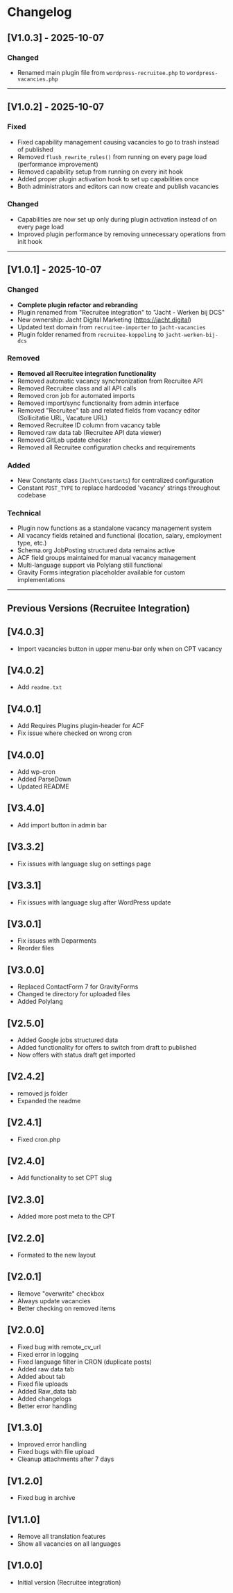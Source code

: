 # Changelog

## [V1.0.3] - 2025-10-07

### Changed
* Renamed main plugin file from `wordpress-recruitee.php` to `wordpress-vacancies.php`

---

## [V1.0.2] - 2025-10-07

### Fixed
* Fixed capability management causing vacancies to go to trash instead of published
* Removed `flush_rewrite_rules()` from running on every page load (performance improvement)
* Removed capability setup from running on every init hook
* Added proper plugin activation hook to set up capabilities once
* Both administrators and editors can now create and publish vacancies

### Changed
* Capabilities are now set up only during plugin activation instead of on every page load
* Improved plugin performance by removing unnecessary operations from init hook

---

## [V1.0.1] - 2025-10-07

### Changed
* **Complete plugin refactor and rebranding**
* Plugin renamed from "Recruitee integration" to "Jacht - Werken bij DCS"
* New ownership: Jacht Digital Marketing (https://jacht.digital)
* Updated text domain from `recruitee-importer` to `jacht-vacancies`
* Plugin folder renamed from `recruitee-koppeling` to `jacht-werken-bij-dcs`

### Removed
* **Removed all Recruitee integration functionality**
* Removed automatic vacancy synchronization from Recruitee API
* Removed Recruitee class and all API calls
* Removed cron job for automated imports
* Removed import/sync functionality from admin interface
* Removed "Recruitee" tab and related fields from vacancy editor (Sollicitatie URL, Vacature URL)
* Removed Recruitee ID column from vacancy table
* Removed raw data tab (Recruitee API data viewer)
* Removed GitLab update checker
* Removed all Recruitee configuration checks and requirements

### Added
* New Constants class (`Jacht\Constants`) for centralized configuration
* Constant `POST_TYPE` to replace hardcoded 'vacancy' strings throughout codebase

### Technical
* Plugin now functions as a standalone vacancy management system
* All vacancy fields retained and functional (location, salary, employment type, etc.)
* Schema.org JobPosting structured data remains active
* ACF field groups maintained for manual vacancy management
* Multi-language support via Polylang still functional
* Gravity Forms integration placeholder available for custom implementations

---

## Previous Versions (Recruitee Integration)

## [V4.0.3]
*   Import vacancies button in upper menu-bar only when on CPT vacancy

## [V4.0.2]
*   Add `readme.txt`

## [V4.0.1]
*   Add Requires Plugins plugin-header for ACF
*   Fix issue where checked on wrong cron

## [V4.0.0]
*   Add wp-cron
*   Added ParseDown
*   Updated README

## [V3.4.0]
*   Add import button in admin bar

## [V3.3.2]
*   Fix issues with language slug on settings page

## [V3.3.1]
*   Fix issues with language slug after WordPress update

## [V3.0.1]
*   Fix issues with Deparments
*   Reorder files

## [V3.0.0]
*   Replaced ContactForm 7 for GravityForms
*   Changed te directory for uploaded files
*   Added Polylang

## [V2.5.0]
*   Added Google jobs structured data
*   Added functionality for offers to switch from draft to published
*   Now offers with status draft get imported

## [V2.4.2]
*   removed js folder
*   Expanded the readme

## [V2.4.1]
*   Fixed cron.php

## [V2.4.0]
*   Add functionality to set CPT slug

## [V2.3.0]
*   Added more post meta to the CPT

## [V2.2.0]
*   Formated to the new layout

## [V2.0.1]
*   Remove "overwrite" checkbox
*   Always update vacancies
*   Better checking on removed items

## [V2.0.0]
*   Fixed bug with remote_cv_url
*   Fixed error in logging
*   Fixed language filter in CRON (duplicate posts)
*   Added raw data tab
*   Added about tab
*   Fixed file uploads
*   Added Raw_data tab
*   Added changelogs
*   Better error handling

## [V1.3.0]
*   Improved error handling
*   Fixed bugs with file upload
*   Cleanup attachments after 7 days

## [V1.2.0]
*   Fixed bug in archive

## [V1.1.0]
*   Remove all translation features
*   Show all vacancies on all languages

## [V1.0.0]
*   Initial version (Recruitee integration)
